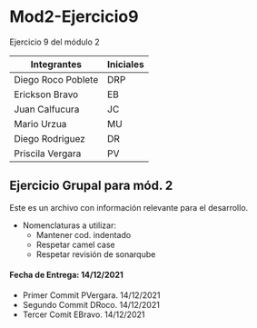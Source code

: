 # Mod2-Ejercicio9
Ejercicio 9 del módulo 2

|Integrantes  | Iniciales | 
|--|--|
| Diego Roco Poblete |DRP|
| Erickson Bravo |EB|
| Juan Calfucura |JC|
| Mario Urzua |MU|
| Diego Rodriguez |DR|
| Priscila Vergara |PV|


## Ejercicio Grupal para mód. 2
Este es un archivo con información relevante para el desarrollo.
  - Nomenclaturas a utilizar:
    - Mantener cod. indentado
    - Respetar camel case
    - Respetar revisión de sonarqube

#### Fecha de Entrega: 14/12/2021 

- Primer Commit PVergara. 14/12/2021
- Segundo Commit DRoco. 14/12/2021
- Tercer Comit EBravo. 14/12/2021 